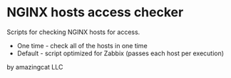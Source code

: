 # NGINX hosts access checker
Scripts for checking NGINX hosts for access.

* One time - check all of the hosts in one time
* Default - script optimized for Zabbix (passes each host per execution)

by amazingcat LLC
